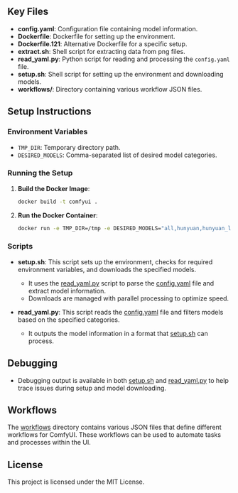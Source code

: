 
## Key Files

- **config.yaml**: Configuration file containing model information.
- **Dockerfile**: Dockerfile for setting up the environment.
- **Dockerfile.121**: Alternative Dockerfile for a specific setup.
- **extract.sh**: Shell script for extracting data from png files.
- **read_yaml.py**: Python script for reading and processing the `config.yaml` file.
- **setup.sh**: Shell script for setting up the environment and downloading models.
- **workflows/**: Directory containing various workflow JSON files.

## Setup Instructions

### Environment Variables

- `TMP_DIR`: Temporary directory path.
- `DESIRED_MODELS`: Comma-separated list of desired model categories.

### Running the Setup

1. **Build the Docker Image**:
    ```sh
    docker build -t comfyui .
    ```

2. **Run the Docker Container**:
    ```sh
    docker run -e TMP_DIR=/tmp -e DESIRED_MODELS="all,hunyuan,hunyuan_low,mmaudio" comfyui
    ```

### Scripts

- **setup.sh**: This script sets up the environment, checks for required environment variables, and downloads the specified models.
    - It uses the [read_yaml.py](http://_vscodecontentref_/5) script to parse the [config.yaml](http://_vscodecontentref_/6) file and extract model information.
    - Downloads are managed with parallel processing to optimize speed.

- **read_yaml.py**: This script reads the [config.yaml](http://_vscodecontentref_/7) file and filters models based on the specified categories.
    - It outputs the model information in a format that [setup.sh](http://_vscodecontentref_/8) can process.

## Debugging

- Debugging output is available in both [setup.sh](http://_vscodecontentref_/9) and [read_yaml.py](http://_vscodecontentref_/10) to help trace issues during setup and model downloading.

## Workflows

The [workflows](http://_vscodecontentref_/11) directory contains various JSON files that define different workflows for ComfyUI. These workflows can be used to automate tasks and processes within the UI.

## License

This project is licensed under the MIT License.